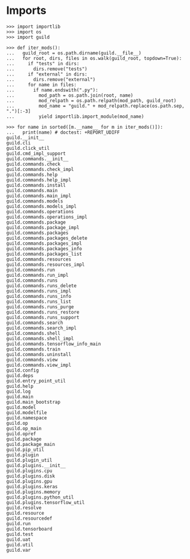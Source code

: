 # Imports

    >>> import importlib
    >>> import os
    >>> import guild

    >>> def iter_mods():
    ...   guild_root = os.path.dirname(guild.__file__)
    ...   for root, dirs, files in os.walk(guild_root, topdown=True):
    ...     if "tests" in dirs:
    ...       dirs.remove("tests")
    ...     if "external" in dirs:
    ...       dirs.remove("external")
    ...     for name in files:
    ...       if name.endswith(".py"):
    ...         mod_path = os.path.join(root, name)
    ...         mod_relpath = os.path.relpath(mod_path, guild_root)
    ...         mod_name = "guild." + mod_relpath.replace(os.path.sep, ".")[:-3]
    ...         yield importlib.import_module(mod_name)

    >>> for name in sorted([m.__name__ for m in iter_mods()]):
    ...   print(name) # doctest: +REPORT_UDIFF
    guild.__init__
    guild.cli
    guild.click_util
    guild.cmd_impl_support
    guild.commands.__init__
    guild.commands.check
    guild.commands.check_impl
    guild.commands.help
    guild.commands.help_impl
    guild.commands.install
    guild.commands.main
    guild.commands.main_impl
    guild.commands.models
    guild.commands.models_impl
    guild.commands.operations
    guild.commands.operations_impl
    guild.commands.package
    guild.commands.package_impl
    guild.commands.packages
    guild.commands.packages_delete
    guild.commands.packages_impl
    guild.commands.packages_info
    guild.commands.packages_list
    guild.commands.resources
    guild.commands.resources_impl
    guild.commands.run
    guild.commands.run_impl
    guild.commands.runs
    guild.commands.runs_delete
    guild.commands.runs_impl
    guild.commands.runs_info
    guild.commands.runs_list
    guild.commands.runs_purge
    guild.commands.runs_restore
    guild.commands.runs_support
    guild.commands.search
    guild.commands.search_impl
    guild.commands.shell
    guild.commands.shell_impl
    guild.commands.tensorflow_info_main
    guild.commands.train
    guild.commands.uninstall
    guild.commands.view
    guild.commands.view_impl
    guild.config
    guild.deps
    guild.entry_point_util
    guild.help
    guild.log
    guild.main
    guild.main_bootstrap
    guild.model
    guild.modelfile
    guild.namespace
    guild.op
    guild.op_main
    guild.opref
    guild.package
    guild.package_main
    guild.pip_util
    guild.plugin
    guild.plugin_util
    guild.plugins.__init__
    guild.plugins.cpu
    guild.plugins.disk
    guild.plugins.gpu
    guild.plugins.keras
    guild.plugins.memory
    guild.plugins.python_util
    guild.plugins.tensorflow_util
    guild.resolve
    guild.resource
    guild.resourcedef
    guild.run
    guild.tensorboard
    guild.test
    guild.uat
    guild.util
    guild.var
